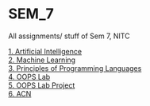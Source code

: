 # SEM_7
All assignments/ stuff of Sem 7, NITC

[1. Artificial Intelligence](https://github.com/vasanthkumar18/SEM_7/tree/main/AI) </br>
[2. Machine Learning](https://github.com/vasanthkumar18/SEM_7/tree/main/ML) </br>
[3. Principles of Programming Languages](https://github.com/vasanthkumar18/SEM_7/tree/main/PPL) </br>
[4. OOPS Lab](https://github.com/vasanthkumar18/OOPS_Lab) </br>
[5. OOPS Lab Project](https://github.com/vasanthkumar18/Restaurant-Billing-Management-System) </br>
[6. ACN](https://github.com/vasanthkumar18/SEM_7/tree/main/ACN)</br>
